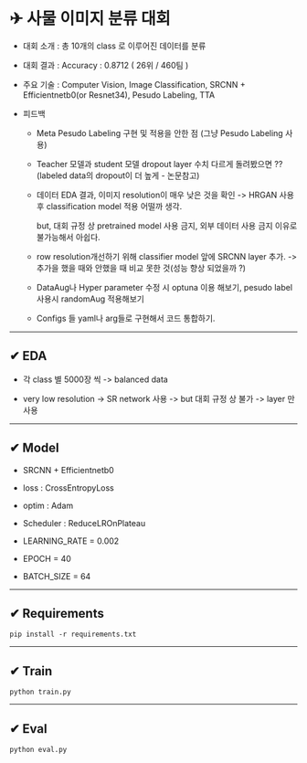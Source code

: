 # ✈ 사물 이미지 분류 대회
- 대회 소개 : 총 10개의 class 로 이루어진 데이터를 분류

- 대회 결과 : Accuracy  : 0.8712 ( 26위 / 460팀 )

- 주요 기술 : Computer Vision, Image Classification, SRCNN + Efficientnetb0(or Resnet34), Pesudo Labeling, TTA

- 피드백

  - Meta Pesudo Labeling 구현 및 적용을 안한 점 (그냥 Pesudo Labeling 사용)

  - Teacher 모델과 student 모델 dropout layer 수치 다르게 돌려봤으면 ?? (labeled data의 dropout이 더 높게 - 논문참고) 

  - 데이터 EDA 결과, 이미지 resolution이 매우 낮은 것을 확인 -> HRGAN 사용 후 classification model 적용 어떨까 생각.  

    but, 대회 규정 상 pretrained model 사용 금지, 외부 데이터 사용 금지 이유로 불가능해서 아쉽다.

  - row resolution개선하기 위해 classifier model 앞에 SRCNN layer 추가. -> 추가을 했을 때와 안했을 때 비교 못한 것(성능 향상 되었을까 ?)

  - DataAug나 Hyper parameter 수정 시 optuna 이용 해보기, pesudo label 사용시 randomAug 적용해보기

  - Configs 들 yaml나 arg들로 구현해서 코드 통합하기.

***
## ✔ EDA

- 각 class 별 5000장 씩 -> balanced data

- very low resolution -> SR network 사용 -> but 대회 규정 상 불가 -> layer 만 사용


***
## ✔ Model

- SRCNN + Efficientnetb0

- loss : CrossEntropyLoss

- optim : Adam

- Scheduler : ReduceLROnPlateau

- LEARNING_RATE = 0.002

- EPOCH = 40

- BATCH_SIZE = 64

***
## ✔ Requirements
```
pip install -r requirements.txt
```

***
## ✔ Train
```
python train.py
```

***
## ✔ Eval
```
python eval.py
